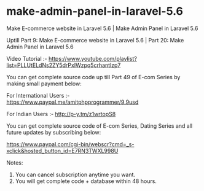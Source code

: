 # make-admin-panel-in-laravel-5.6
Make E-commerce website in Laravel 5.6 | Make Admin Panel in Laravel 5.6

Uptill Part 9: Make E-commerce website in Laravel 5.6 | Part 20: Make Admin Panel in Laravel 5.6

Video Tutorial :- https://www.youtube.com/playlist?list=PLLUtELdNs2ZY5drPxIWzpq5crhantlzp7

You can get complete source code up till Part 49 of E-com Series by making small payment below:

For International Users :- https://www.paypal.me/amitphpprogrammer/9.9usd

For Indian Users :- http://p-y.tm/z1wrtopS8

You can get complete source code of E-com Series, Dating Series and all future updates by subscribing below:

https://www.paypal.com/cgi-bin/webscr?cmd=_s-xclick&hosted_button_id=E7RN3TWXL998U

Notes: 
1) You can cancel subscription anytime you want.
2) You will get complete code + database within 48 hours.






